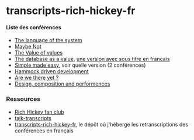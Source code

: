 # transcripts-rich-hickey-fr

#### Liste des conférences

- [The language of the system](https://www.youtube.com/watch?v=ROor6_NGIWU)
- [Maybe Not](https://www.youtube.com/watch?v=YR5WdGrpoug)
- [The Value of values](https://www.youtube.com/watch?v=-I-VpPMzG7c&list=PLS3XEhTy6-Ale8Et6pxRR2I3LYNt8-rX3&index=21)
- [The database as a value](https://www.youtube.com/watch?v=V6DKjEbdYos&list=PLS3XEhTy6-Ale8Et6pxRR2I3LYNt8-rX3&index=26), [une version avec sous titre en francais](https://www.youtube.com/watch?v=V6DKjEbdYos&t=537s)
- [Simple made easy](https://www.youtube.com/watch?v=rI8tNMsozo0&t=19s), voir quelle version (2 conférences)
- [Hammock driven development](https://www.youtube.com/watch?v=f84n5oFoZBc&t=1s)
- [Are we there yet ?](https://www.youtube.com/watch?v=ScEPu1cs4l0&t=1s)
- [Design, composition and performences](https://www.youtube.com/watch?v=MCZ3YgeEUPg)

### Ressources

- [Rich Hickey fan club](https://github.com/tallesl/Rich-Hickey-fanclub)
- [talk-transcripts](https://github.com/matthiasn/talk-transcripts)
- [transcripts-rich-hickey-fr](https://github.com/websealevel/transcripts-rich-hickey-fr), le dépôt où j'héberge les retranscriptions des conférences en français